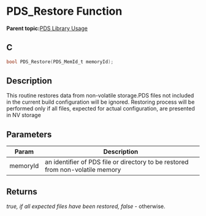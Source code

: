 # PDS\_Restore Function

**Parent topic:**[PDS Library Usage](GUID-A7B0958C-E476-48EA-9C30-DA83508CC577.md)

## C

```c
bool PDS_Restore(PDS_MemId_t memoryId);
```

## Description

This routine restores data from non-volatile storage.PDS files not included in the current build configuration will be ignored. Restoring process will be performed only if all files, expected for actual configuration, are presented in NV storage

## Parameters

|Param|Description|
|-----|-----------|
|memoryId|an identifier of PDS file or directory to be restored from non-volatile memory|

## Returns

*true, if all expected files have been restored, false* - otherwise.

